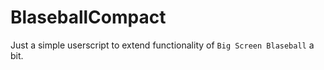 # BlaseballCompact
Just a simple userscript to extend functionality of `Big Screen Blaseball` a bit.
